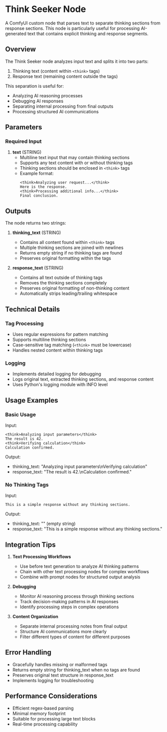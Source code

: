 # Think Seeker Node

A ComfyUI custom node that parses text to separate thinking sections from response sections. This node is particularly useful for processing AI-generated text that contains explicit thinking and response segments.

## Overview

The Think Seeker node analyzes input text and splits it into two parts:
1. Thinking text (content within `<think>` tags)
2. Response text (remaining content outside the tags)

This separation is useful for:
- Analyzing AI reasoning processes
- Debugging AI responses
- Separating internal processing from final outputs
- Processing structured AI communications

## Parameters

### Required Input

1. **text** (STRING)
   - Multiline text input that may contain thinking sections
   - Supports any text content with or without thinking tags
   - Thinking sections should be enclosed in `<think>` tags
   - Example format:
     ```
     <think>Analyzing user request...</think>
     Here is the response.
     <think>Processing additional info...</think>
     Final conclusion.
     ```

## Outputs

The node returns two strings:

1. **thinking_text** (STRING)
   - Contains all content found within `<think>` tags
   - Multiple thinking sections are joined with newlines
   - Returns empty string if no thinking tags are found
   - Preserves original formatting within the tags

2. **response_text** (STRING)
   - Contains all text outside of thinking tags
   - Removes the thinking sections completely
   - Preserves original formatting of non-thinking content
   - Automatically strips leading/trailing whitespace

## Technical Details

### Tag Processing
- Uses regular expressions for pattern matching
- Supports multiline thinking sections
- Case-sensitive tag matching (`<think>` must be lowercase)
- Handles nested content within thinking tags

### Logging
- Implements detailed logging for debugging
- Logs original text, extracted thinking sections, and response content
- Uses Python's logging module with INFO level

## Usage Examples

### Basic Usage
Input:
```
<think>Analyzing input parameters</think>
The result is 42.
<think>Verifying calculation</think>
Calculation confirmed.
```

Output:
- thinking_text: "Analyzing input parameters\nVerifying calculation"
- response_text: "The result is 42.\nCalculation confirmed."

### No Thinking Tags
Input:
```
This is a simple response without any thinking sections.
```

Output:
- thinking_text: "" (empty string)
- response_text: "This is a simple response without any thinking sections."

## Integration Tips

1. **Text Processing Workflows**
   - Use before text generation to analyze AI thinking patterns
   - Chain with other text processing nodes for complex workflows
   - Combine with prompt nodes for structured output analysis

2. **Debugging**
   - Monitor AI reasoning process through thinking sections
   - Track decision-making patterns in AI responses
   - Identify processing steps in complex operations

3. **Content Organization**
   - Separate internal processing notes from final output
   - Structure AI communications more clearly
   - Filter different types of content for different purposes

## Error Handling

- Gracefully handles missing or malformed tags
- Returns empty string for thinking_text when no tags are found
- Preserves original text structure in response_text
- Implements logging for troubleshooting

## Performance Considerations

- Efficient regex-based parsing
- Minimal memory footprint
- Suitable for processing large text blocks
- Real-time processing capability
